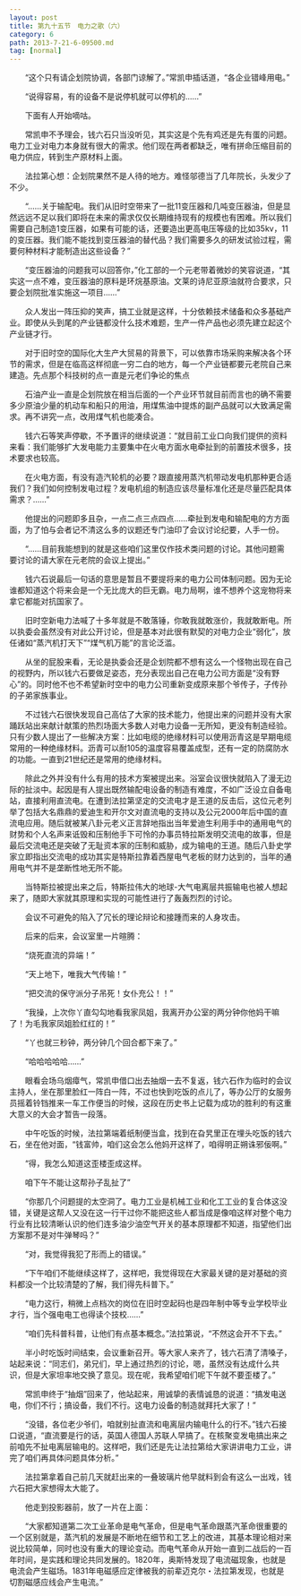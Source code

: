 ```yaml
---
layout: post
title: 第九十五节　电力之歌（六）
category: 6
path: 2013-7-21-6-09500.md
tag: [normal]
---
```


　　“这个只有请企划院协调，各部门谅解了。”常凯申插话道，“各企业错峰用电。”

　　“说得容易，有的设备不是说停机就可以停机的……”

　　下面有人开始嘀咕。

　　常凯申不予理会，钱六石只当没听见，其实这是个先有鸡还是先有蛋的问题。电力工业对电力本身就有很大的需求。他们现在两者都缺乏，唯有拼命压缩目前的电力供应，转到生产原材料上面。

　　法拉第心想：企划院果然不是人待的地方。难怪邬德当了几年院长，头发少了不少。

　　“……关于输配电。我们从旧时空带来了一批11变压器和几吨变压器油，但是显然远远不足以我们即将在未来的需求仅仅长期维持现有的规模也有困难。所以我们需要自己制造1变压器，如果有可能的话，还要造出更高电压等级的比如35kv，11的变压器。我们能不能找到变压器油的替代品？我们需要多久的研发试验过程，需要何种材料才能制造出这些设备？”

　　“变压器油的问题我可以回答你，”化工部的一个元老带着微妙的笑容说道，“其实这一点不难，变压器油的原料是环烷基原油。文莱的诗尼亚原油就符合要求，只要企划院批准实施这一项目……”

　　众人发出一阵压抑的笑声，搞工业就是这样，十分依赖技术储备和众多基础产业。即使从头到尾的产业链都没什么技术难题，生产一件产品也必须先建立起这个产业链才行。

　　对于旧时空的国际化大生产大贸易的背景下，可以依靠市场采购来解决各个环节的需求，但是在临高这样彻底一穷二白的地方，每一个产业链都要元老院自己来建造。先点那个科技树的点一直是元老们争论的焦点

　　石油产业一直是企划院放在相当后面的一个产业环节就目前而言也的确不需要多少原油少量的机动车和船只的用油，用煤焦油中提炼的副产品就可以大致满足需求。再不讲究一点，改用煤气机也能凑合。

　　钱六石等笑声停歇，不予置评的继续说道：“就目前工业口向我们提供的资料来看：我们能够扩大发电能力主要集中在火电方面水电牵扯到的前置技术很多，技术要求也较高。

　　在火电方面，有没有造汽轮机的必要？跟直接用蒸汽机带动发电机那种更合适我们？我们如何控制发电过程？发电机组的制造应该尽量标准化还是尽量匹配具体需求？……”

　　他提出的问题即多且杂，一点二点三点四点……牵扯到发电和输配电的方方面面，为了怕与会者记不清这么多的议题还专门油印了会议讨论纪要，人手一份。

　　“……目前我能想到的就是这些咱们这里仅作技术类问题的讨论。其他问题需要讨论的请大家在元老院的会议上提出。”

　　钱六石说最后一句话的意思是暂且不要提将来的电力公司体制问题。因为无论谁都知道这个将来会是一个无比庞大的巨无霸。电力局啊，谁不想养个这宠物将来拿它都能对抗国家了。

　　旧时空新电力法喊了十多年就是不敢落锤，你敢我就敢涨价，我就敢断电。所以执委会虽然没有对此公开讨论，但是基本对此很有默契的对电力企业“弱化”，放任诸如“蒸汽机打天下”“煤气机万能”的言论泛滥。

　　从坐的屁股来看，无论是执委会还是企划院都不想有这么一个怪物出现在自己的视野内，所以钱六石要做足姿态，充分表现出自己在电力公司方面是“没有野心”的。同时他不也不希望新时空中的电力公司重新变成原来那个爷传子，子传孙的子弟家族事业。

　　不过钱六石很快发现自己高估了大家的技术能力，他提出来的问题并没有大家踊跃站出来献计献策的热烈场面大多数人对电力设备一无所知，更没有制造经验。只有少数人提出了一些解决方案：比如电缆的绝缘材料可以使用沥青这是早期电缆常用的一种绝缘材料。沥青可以耐105的温度容易覆盖成型，还有一定的防腐防水的功能。一直到21世纪还是常用的绝缘材料。

　　除此之外并没有什么有用的技术方案被提出来。浴室会议很快就陷入了漫无边际的扯淡中。起因是有人提出既然输配电设备的制造有难度，不如广泛设立自备电站，直接利用直流电。在遭到法拉第坚定的交流电才是王道的反击后，这位元老列举了包括大名鼎鼎的爱迪生和开尔文对直流电的支持以及公元2000年后中国的直流电应用。随后就被某八卦元老义正言辞地指出当年爱迪生利用手中的通用电气的财势和个人名声来诋毁和压制他手下可怜的办事员特拉斯发明交流电的故事，但是最后交流电还是突破了无耻资本家的压制和威胁，成为输电的王道。随后八卦史学家立即指出交流电的成功其实是特斯拉靠着西屋电气老板的财力达到的，当年的通用电气并不是垄断性地无所不能。

　　当特斯拉被提出来之后，特斯拉伟大的地球-大气电离层共振输电也被人想起来了，随即大家就其原理和实现的可能性进行了轰轰烈烈的讨论。

　　会议不可避免的陷入了冗长的理论辩论和接踵而来的人身攻击。

　　后来的后来，会议室里一片暄腾：

　　“烧死直流的异端！”

　　“天上地下，唯我大气传输！”

　　“把交流的保守派分子吊死！女仆充公！！”

　　“我操，上次你丫直勾勾地看我家凤姐，我离开办公室的两分钟你他妈干嘛了！为毛我家凤姐脸红红的！”

　　“丫也就三秒钟，两分钟几个回合都下来了。”

　　“哈哈哈哈哈……”

　　眼看会场乌烟瘴气，常凯申借口出去抽烟一去不复返，钱六石作为临时的会议主持人，坐在那里脸红一阵白一阵，不过也快到吃饭的点儿了，等办公厅的女服务员摇着铃铛推来一车工作便当的时候，这段在历史书上记载为成功的胜利的有这重大意义的大会才暂告一段落。

　　中午吃饭的时候，法拉第端着纸制便当盒，找到在旮旯里正在埋头吃饭的钱六石，坐在他对面，“钱富帅，咱们这会怎么他妈开这样了，咱得明正朔诛邪佞啊。”

　　“得，我怎么知道这歪楼歪成这样。

　　咱下午不能让这帮孙子乱扯了”

　　“你那几个问题提的太空洞了。电力工业是机械工业和化工工业的复合体这没错，关键是这帮人又没在这一行干过你不能把这些人都当成是像咱这样对整个电力行业有比较清晰认识的他们连多油少油空气开关的基本原理都不知道，指望他们出方案那不是对牛弹琴吗？”

　　“对，我觉得我犯了形而上的错误。”

　　“下午咱们不能继续这样了，这样吧，我觉得现在大家最关键的是对基础的资料都没一个比较清楚的了解，我们得先科普下。”

　　“电力这行，稍微上点档次的岗位在旧时空起码也是四年制中等专业学校毕业才行，当个强电电工也得读个技校……”

　　“咱们先科普科普，让他们有点基本概念。”法拉第说，“不然这会开不下去。”

　　半小时吃饭时间结束，会议重新召开。等大家人来齐了，钱六石清了清嗓子，站起来说：“同志们，弟兄们，早上通过热烈的讨论，嗯，虽然没有达成什么共识，但是大家坦率地交换了意见。现在呢，我希望咱们呢下午就不要歪楼了。”

　　常凯申终于“抽烟”回来了，他站起来，用诚挚的表情诚恳的说道：“搞发电送电，你们不行；搞设备，我们不行。这电力设备的制造就拜托大家了！”

　　“没错，各位老少爷们，咱就别扯直流和电离层内输电什么的行不。”钱六石接口说道，“直流要是行的话，英国人德国人苏联人早搞了。在核聚变发电搞出来之前咱先不扯电离层输电的。这样吧，我们还是先让法拉第给大家讲讲电力工业，讲完了咱们再具体问题具体分析。”

　　法拉第拿着自己前几天就赶出来的一叠玻璃片他早就料到会有这么一出戏，钱六石把大家想得太大能了。

　　他走到投影器前，放了一片在上面：

　　“大家都知道第二次工业革命是电气革命，但是电气革命跟蒸汽革命很重要的一个区别就是，蒸汽机的发展是不断地在细节和工艺上的改进，其基本理论相对来说比较简单，同时也没有重大的理论变动。而电气革命从开始一直到二战后的一百年时间，是实践和理论共同发展的。1820年，奥斯特发现了电流磁现象，也就是电流会产生磁场。1831年电磁感应定律被我的前辈迈克尔・法拉第发现，也就是切割磁感应线会产生电流。”

